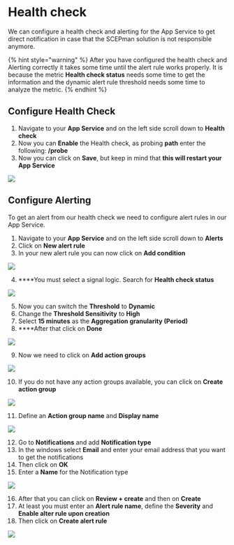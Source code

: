 # Health check

We can configure a health check and alerting for the App Service to get direct notification in case that the SCEPman solution is not responsible anymore.

{% hint style="warning" %}
After you have configured the health check and Alerting correctly it takes some time until the alert rule works properly. It is because the metric **Health check status** needs some time to get the information and the dynamic alert rule threshold needs some time to analyze the metric.
{% endhint %}

## Configure Health Check

1. Navigate to your **App Service** and on the left side scroll down to **Health check**
2. Now you can **Enable** the Health check, as probing **path** enter the following: **/probe**
3. Now you can click on **Save**, but keep in mind that **this will restart your App Service**

![](../../.gitbook/assets/screen-shot-2021-01-19-at-10.29.15.png)

## Configure Alerting

To get an alert from our health check we need to configure alert rules in our App Service.

1. Navigate to your **App Service** and on the left side scroll down to **Alerts**
2. Click on **New alert rule**
3. In your new alert rule you can now click on **Add condition**

![](../../.gitbook/assets/screen-shot-2021-01-19-at-10.50.32.png)

4. ****You must select a signal logic. Search for **Health check status**

![](../../.gitbook/assets/screen-shot-2021-01-19-at-10.50.39.png)

5. Now you can switch the **Threshold** to **Dynamic**  
6. Change the **Threshold Sensitivity** to **High**  
7. Select **15 minutes** as the **Aggregation granularity \(Period\)**  
8. ****After that click on **Done**

![](../../.gitbook/assets/screen-shot-2021-01-19-at-10.52.54.png)

 9. Now we need to click on **Add action groups**

![](../../.gitbook/assets/screen-shot-2021-01-19-at-11.00.18.png)

10. If you do not have any action groups available, you can click on **Create action group**

![](../../.gitbook/assets/screen-shot-2021-01-19-at-11.01.15.png)

11. Define an **Action group name** and **Display name**

![](../../.gitbook/assets/screen-shot-2021-01-19-at-11.09.40.png)

12. Go to **Notifications** and add **Notification type**  
13. In the windows select **Email** and enter your email address that you want to get the notifications  
14. Then click on **OK**  
15. Enter a **Name** for the Notification type

![](../../.gitbook/assets/screen-shot-2021-01-19-at-11.11.40.png)

16. After that you can click on **Review + create** and then on **Create**  
17. At least you must enter an **Alert rule name**, define the **Severity** and **Enable alter rule upon creation**  
18. Then click on **Create alert rule**

![](../../.gitbook/assets/screen-shot-2021-01-19-at-11.20.29.png)

